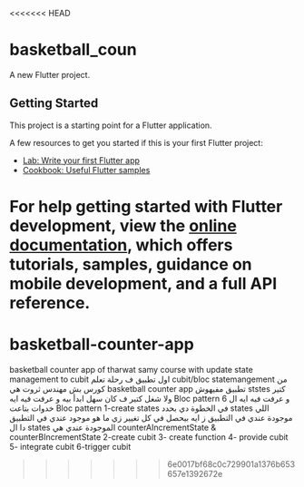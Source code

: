 <<<<<<< HEAD
# basketball_coun

A new Flutter project.

## Getting Started

This project is a starting point for a Flutter application.

A few resources to get you started if this is your first Flutter project:

- [Lab: Write your first Flutter app](https://docs.flutter.dev/get-started/codelab)
- [Cookbook: Useful Flutter samples](https://docs.flutter.dev/cookbook)

For help getting started with Flutter development, view the
[online documentation](https://docs.flutter.dev/), which offers tutorials,
samples, guidance on mobile development, and a full API reference.
=======
# basketball-counter-app
basketball counter app of tharwat samy course with update state management to cubit
اول تطبيق ف رحلة تعلم cubit/bloc statemangement  من كورس بش مهندس ثروت هي basketball counter app تطبيق مفيهوش ststes كتير ولا شغل كتير ف كان  سهل ابدأ بيه  و عرفت فيه ايه Bloc pattern و عرفت فيه ايه ال 6 خدوات بتاعت Bloc pattern 
1-create states
في الخطوة دي بحدد states اللي موجودة عندي في التطبيق ز ايه بيحصل في كل تغيير زي ما هو موجود عندي في التطبيق دا ال states الموجودة عندي هي counterAIncrementState & counterBIncrementState 
2-create cubit
3- create function
4- provide cubit
5- integrate cubit 
6-trigger cubit
>>>>>>> 6e0017bf68c0c729901a1376b653657e1392672e
